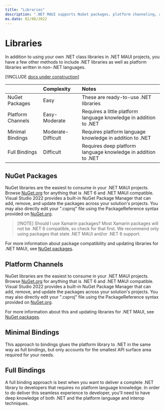 ```yaml
---
title: "Libraries"
description: ".NET MAUI supports NuGet packages, platform channeling, and .NET binding libraries."
ms.date: 02/08/2022
---
```


# Libraries

In addition to using your own .NET class libraries in .NET MAUI projects, you have a few other methods to include .NET libraries as well as platform libraries written in non-.NET languages.

[!INCLUDE [docs under construction](~/includes/preview-note.md)]

|   | Complexity | Notes |
| :---- | :---- | :---- |
| NuGet Packages | Easy | These are ready-to-use .NET libraries |
| Platform Channels | Easy-Moderate | Requires a little platform language knowledge in addition to .NET |
| Minimal Bindings | Moderate-Difficult | Requires platform language knowledge in addition to .NET |
| Full Bindings | Difficult | Requires deep platform language knowledge in addition to .NET |

## NuGet Packages

NuGet libraries are the easiest to consume in your .NET MAUI projects. Browse [NuGet.org](https://www.nuget.org) for anything that is .NET 6 and .NET MAUI compatible. Visual Studio 2022 provides a built-in NuGet Package Manager that can add, remove, and update the packages across your solution's projects. You may also directly edit your ".csproj" file using the PackageReference syntax provided on [NuGet.org](https://www.nuget.org).

> [!NOTE] Should I use Xamarin packages?
> Most Xamarin packages will not be .NET 6 compatible, so check for that first. We recommend only using packages that state .NET MAUI and/or .NET 6 support.

For more information about package compatibility and updating libraries for .NET MAUI, see [NuGet packages](nugets.md).

## Platform Channels

NuGet libraries are the easiest to consume in your .NET MAUI projects. Browse [NuGet.org](https://www.nuget.org) for anything that is .NET 6 and .NET MAUI compatible. Visual Studio 2022 provides a built-in NuGet Package Manager that can add, remove, and update the packages across your solution's projects. You may also directly edit your ".csproj" file using the PackageReference syntax provided on [NuGet.org](https://www.nuget.org).

For more information about this and updating libraries for .NET MAUI, see [NuGet packages](nugets.md).

## Minimal Bindings

This approach to bindings glues the platform library to .NET in the same way as full bindings, but only accounts for the smallest API surface area required for your needs. 

## Full Bindings

A full binding approach is best when you want to deliver a complete .NET library to developers that requires no platform language knowledge. In order to do deliver this seamless experience to developer, you'll need to have deep knowledge of both .NET and the platform language and interop techniques. 